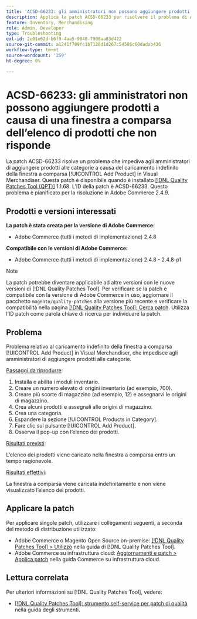 ```yaml
---
title: 'ACSD-66233: gli amministratori non possono aggiungere prodotti a causa di una finestra a comparsa dell’elenco di prodotti che non risponde'
description: Applica la patch ACSD-66233 per risolvere il problema di Adobe Commerce, a causa del quale gli amministratori non possono aggiungere prodotti alle categorie perché la finestra a comparsa [!UICONTROL Add Product] in Visual Merchandiser viene caricata per un tempo indefinito.
feature: Inventory, Merchandising
role: Admin, Developer
type: Troubleshooting
exl-id: 2e01e62d-b6f9-4aa5-9040-7908aa83d422
source-git-commit: a1241f709fc1b7128d1d267c54586c60dadab436
workflow-type: tm+mt
source-wordcount: '359'
ht-degree: 0%

---
```


# ACSD-66233: gli amministratori non possono aggiungere prodotti a causa di una finestra a comparsa dell’elenco di prodotti che non risponde

La patch ACSD-66233 risolve un problema che impediva agli amministratori di aggiungere prodotti alle categorie a causa del caricamento indefinito della finestra a comparsa [!UICONTROL Add Product] in Visual Merchandiser. Questa patch è disponibile quando è installato [[!DNL Quality Patches Tool (QPT)]](/help/tools/quality-patches-tool/quality-patches-tool-to-self-serve-quality-patches.md) 1.1.68. L’ID della patch è ACSD-66233. Questo problema è pianificato per la risoluzione in Adobe Commerce 2.4.9.

## Prodotti e versioni interessati

**La patch è stata creata per la versione di Adobe Commerce:**

* Adobe Commerce (tutti i metodi di implementazione) 2.4.8

**Compatibile con le versioni di Adobe Commerce:**

* Adobe Commerce (tutti i metodi di implementazione) 2.4.8 - 2.4.8-p1

>[!NOTE]
>
>La patch potrebbe diventare applicabile ad altre versioni con le nuove versioni di [!DNL Quality Patches Tool]. Per verificare se la patch è compatibile con la versione di Adobe Commerce in uso, aggiornare il pacchetto `magento/quality-patches` alla versione più recente e verificare la compatibilità nella pagina [[!DNL Quality Patches Tool]: Cerca patch](https://experienceleague.adobe.com/tools/commerce-quality-patches/index.html). Utilizza l’ID patch come parola chiave di ricerca per individuare la patch.

## Problema

Problema relativo al caricamento indefinito della finestra a comparsa [!UICONTROL Add Product] in Visual Merchandiser, che impedisce agli amministratori di aggiungere prodotti alle categorie.

<u>Passaggi da riprodurre</u>:

1. Installa e abilita i moduli inventario.
1. Creare un numero elevato di origini inventario (ad esempio, 700).
1. Creare più scorte di magazzino (ad esempio, 12) e assegnarvi le origini di magazzino.
1. Crea alcuni prodotti e assegnali alle origini di magazzino.
1. Crea una categoria.
1. Espandere la sezione [!UICONTROL Products in Category].
1. Fare clic sul pulsante [!UICONTROL Add Product].
1. Osserva il pop-up con l’elenco dei prodotti.

<u>Risultati previsti</u>:

L’elenco dei prodotti viene caricato nella finestra a comparsa entro un tempo ragionevole.

<u>Risultati effettivi</u>:

La finestra a comparsa viene caricata indefinitamente e non viene visualizzato l’elenco dei prodotti.

## Applicare la patch

Per applicare singole patch, utilizzare i collegamenti seguenti, a seconda del metodo di distribuzione utilizzato:

* Adobe Commerce o Magento Open Source on-premise: [[!DNL Quality Patches Tool] > Utilizzo](/help/tools/quality-patches-tool/usage.md) nella guida di [!DNL Quality Patches Tool].
* Adobe Commerce su infrastruttura cloud: [Aggiornamenti e patch > Applica patch](https://experienceleague.adobe.com/docs/commerce-cloud-service/user-guide/develop/upgrade/apply-patches.html) nella guida Commerce su infrastruttura cloud.

## Lettura correlata

Per ulteriori informazioni su [!DNL Quality Patches Tool], vedere:

* [[!DNL Quality Patches Tool]: strumento self-service per patch di qualità](/help/tools/quality-patches-tool/quality-patches-tool-to-self-serve-quality-patches.md) nella guida degli strumenti.
